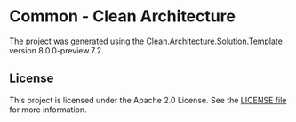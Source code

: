 ﻿# Common - Clean Architecture

The project was generated using the [Clean.Architecture.Solution.Template](https://github.com/jasontaylordev/Security) version 8.0.0-preview.7.2.

## License

This project is licensed under the Apache 2.0 License. See the [LICENSE file](https://www.apache.org/licenses/LICENSE-2.0) for more information.
